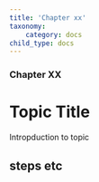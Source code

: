 ```yaml
---
title: 'Chapter xx'
taxonomy:
    category: docs
child_type: docs
---
```


### Chapter XX

# Topic Title

Intropduction to topic

## steps etc

